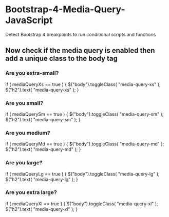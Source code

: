 # Bootstrap-4-Media-Query-JavaScript
Detect Bootstrap 4 breakpoints to run conditional scripts and functions

## Now check if the media query is enabled then add a unique class to the body tag

### Are you extra-small?
if ( mediaQueryXs == true ) {
  $("body").toggleClass( "media-query-xs" );
  $("h2").text( "media-query-xs" );
}

### Are you small?
if ( mediaQuerySm == true ) {
        $("body").toggleClass( "media-query-sm" );
   $("h2").text( "media-query-sm" );
}

### Are you medium?
if ( mediaQueryMd == true ) {
        $("body").toggleClass( "media-query-md" );
   $("h2").text( "media-query-md" );
}

### Are you large?
if ( mediaQueryLg == true ) {
        $("body").toggleClass( "media-query-lg" );
   $("h2").text( "media-query-lg" );
} 
  
### Are you extra large?
if ( mediaQueryXl == true ) {
        $("body").toggleClass( "media-query-xl" );
   $("h2").text( "media-query-xl" );
}  
